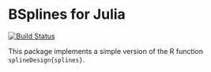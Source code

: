 


# BSplines for Julia

[![Build Status](https://travis-ci.org/floswald/BSplines.jl.png?branch=master)](https://travis-ci.org/floswald/BSplines.jl)


This package implements a simple version of the R function `splineDesign{splines}`. 